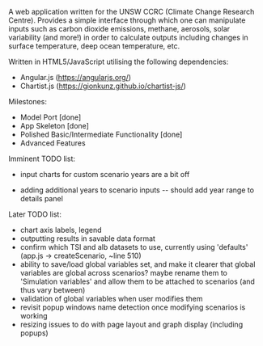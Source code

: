 A web application written for the UNSW CCRC (Climate Change Research Centre). Provides a simple interface through which one can manipulate inputs such as carbon dioxide emissions, methane, aerosols, solar variability (and more!) in order to calculate outputs including changes in surface temperature, deep ocean temperature, etc.

Written in HTML5/JavaScript utilising the following dependencies:
- Angular.js (https://angularjs.org/)
- Chartist.js (https://gionkunz.github.io/chartist-js/)

Milestones:
- Model Port [done]
- App Skeleton [done]
- Polished Basic/Intermediate Functionality [done]
- Advanced Features

Imminent TODO list:
- input charts for custom scenario years are a bit off

- adding additional years to scenario inputs
  -- should add year range to details panel

Later TODO list:
- chart axis labels, legend
- outputting results in savable data format
- confirm which TSI and alb datasets to use, currently using 'defaults' (app.js -> createScenario, ~line 510)
- ability to save/load global variables set, and make it clearer that global variables are global across scenarios? maybe rename them to 'Simulation variables' and allow them to be attached to scenarios (and thus vary between)
- validation of global variables when user modifies them
- revisit popup windows name detection once modifying scenarios is working
- resizing issues to do with page layout and graph display (including popups)

